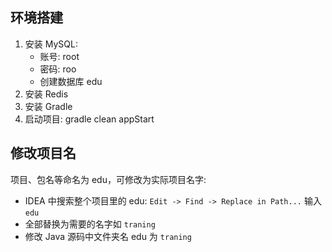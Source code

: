 ## 环境搭建

1. 安装 MySQL:
   * 账号: root
   * 密码: roo
   * 创建数据库 edu
2. 安装 Redis
3. 安装 Gradle
4. 启动项目: gradle clean appStart

## 修改项目名

项目、包名等命名为 edu，可修改为实际项目名字:

* IDEA 中搜索整个项目里的 edu: `Edit -> Find -> Replace in Path...` 输入 `edu`
* 全部替换为需要的名字如 `traning`
* 修改 Java 源码中文件夹名 edu 为 `traning`

